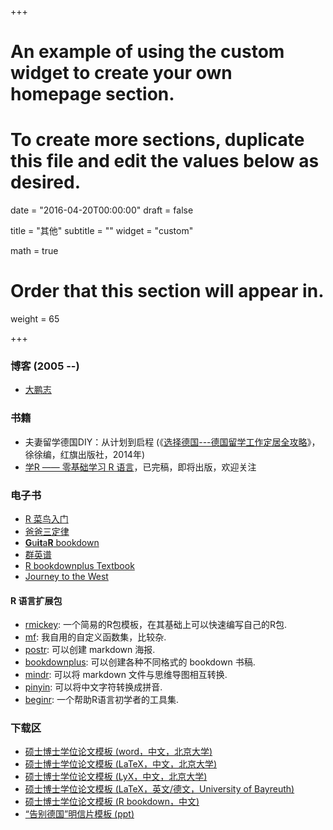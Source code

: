 +++
# An example of using the custom widget to create your own homepage section.
# To create more sections, duplicate this file and edit the values below as desired.

date = "2016-04-20T00:00:00"
draft = false

title = "其他"
subtitle = ""
widget = "custom"

math = true

# Order that this section will appear in.
weight = 65

+++

### 博客 (2005 --)

- [大鹏志](http://dapengde.com)

### 书籍

- 夫妻留学德国DIY：从计划到启程 (《[选择德国---德国留学工作定居全攻略](https://www.amazon.cn/%E5%9B%BE%E4%B9%A6/dp/B00KL3KLPU/ref=sr_1_1?ie=UTF8&qid=1491993521&sr=8-1&keywords=%E9%80%89%E6%8B%A9%E5%BE%B7%E5%9B%BD)》，徐徐编，红旗出版社，2014年)
- [学R —— 零基础学习 R 语言](http://xuer.pzhao.org/)，已完稿，即将出版，欢迎关注

### 电子书

- [R 菜鸟入门](https://github.com/pzhaonet/R4Dummies)
- [爸爸三定律](https://bookdown.org/baydap/papasdiary/)
- [**G**u**it**a**R** bookdown](https://bookdown.org/baydap/bdguitar/)
- [群英谱](https://bookdown.org/baydap/qyp/)
- [R bookdownplus Textbook](https://bookdown.org/baydap/bookdown-plus/)
- [Journey to the West](https://bookdown.org/baydap/jttw/)

#### R 语言扩展包

- [rmickey](https://github.com/pzhaonet/rmickey): 一个简易的R包模板，在其基础上可以快速编写自己的R包.
- [mf](https://github.com/pzhaonet/mf): 我自用的自定义函数集，比较杂.
- [postr](https://github.com/pzhaonet/postr): 可以创建 markdown 海报.
- [bookdownplus](https://github.com/pzhaonet/bookdownplus): 可以创建各种不同格式的 bookdown 书稿.
- [mindr](https://github.com/pzhaonet/mindr): 可以将 markdown 文件与思维导图相互转换.
- [pinyin](https://github.com/pzhaonet/pinyin): 可以将中文字符转换成拼音.
- [beginr](https://github.com/pzhaonet/beginr): 一个帮助R语言初学者的工具集.

### 下载区

- [硕士博士学位论文模板 (word，中文，北京大学)](https://github.com/dapengde/pku-thesis-word/archive/master.zip)
- [硕士博士学位论文模板 (LaTeX，中文，北京大学)](https://github.com/dapengde/pku-thesis-latex/archive/master.zip)
- [硕士博士学位论文模板 (LyX，中文，北京大学)](https://github.com/dapengde/pku-thesis-lyx/archive/master.zip)
- [硕士博士学位论文模板 (LaTeX，英文/德文，University of Bayreuth)](https://github.com/dapengde/ubt_thesis_latex/archive/master.zip)
- [硕士博士学位论文模板 (R bookdown，中文)](https://github.com/dapengde/bookdown-thesis/archive/master.zip)
- [“告别德国”明信片模板 (ppt)](https://github.com/dapengde/postcard/archive/master.zip)

